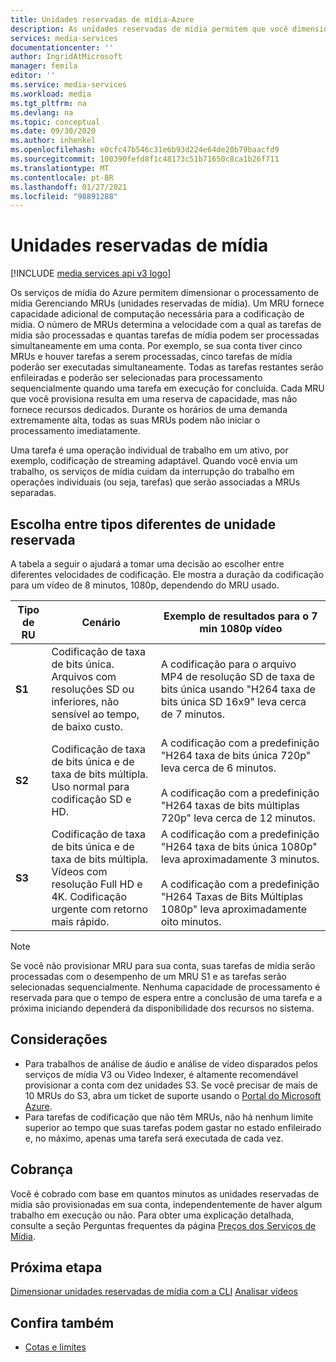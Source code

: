```yaml
---
title: Unidades reservadas de mídia-Azure
description: As unidades reservadas de mídia permitem que você dimensione o processo de mídia e determine a velocidade das tarefas de processamento de mídia.
services: media-services
documentationcenter: ''
author: IngridAtMicrosoft
manager: femila
editor: ''
ms.service: media-services
ms.workload: media
ms.tgt_pltfrm: na
ms.devlang: na
ms.topic: conceptual
ms.date: 09/30/2020
ms.author: inhenkel
ms.openlocfilehash: e0cfc47b546c31e6b93d224e64de20b79baacfd9
ms.sourcegitcommit: 100390fefd8f1c48173c51b71650c8ca1b26f711
ms.translationtype: MT
ms.contentlocale: pt-BR
ms.lasthandoff: 01/27/2021
ms.locfileid: "98891288"
---
```

# <a name="media-reserved-units"></a>Unidades reservadas de mídia

[!INCLUDE [media services api v3 logo](./includes/v3-hr.md)]

Os serviços de mídia do Azure permitem dimensionar o processamento de mídia Gerenciando MRUs (unidades reservadas de mídia). Um MRU fornece capacidade adicional de computação necessária para a codificação de mídia. O número de MRUs determina a velocidade com a qual as tarefas de mídia são processadas e quantas tarefas de mídia podem ser processadas simultaneamente em uma conta. Por exemplo, se sua conta tiver cinco MRUs e houver tarefas a serem processadas, cinco tarefas de mídia poderão ser executadas simultaneamente. Todas as tarefas restantes serão enfileiradas e poderão ser selecionadas para processamento sequencialmente quando uma tarefa em execução for concluída. Cada MRU que você provisiona resulta em uma reserva de capacidade, mas não fornece recursos dedicados. Durante os horários de uma demanda extremamente alta, todas as suas MRUs podem não iniciar o processamento imediatamente.

Uma tarefa é uma operação individual de trabalho em um ativo, por exemplo, codificação de streaming adaptável. Quando você envia um trabalho, os serviços de mídia cuidam da interrupção do trabalho em operações individuais (ou seja, tarefas) que serão associadas a MRUs separadas.

## <a name="choosing-between-different-reserved-unit-types"></a>Escolha entre tipos diferentes de unidade reservada

A tabela a seguir o ajudará a tomar uma decisão ao escolher entre diferentes velocidades de codificação.  Ele mostra a duração da codificação para um vídeo de 8 minutos, 1080p, dependendo do MRU usado.

|Tipo de RU|Cenário|Exemplo de resultados para o 7 min 1080p vídeo |
|---|---|---|
| **S1**|Codificação de taxa de bits única. <br/>Arquivos com resoluções SD ou inferiores, não sensível ao tempo, de baixo custo.|A codificação para o arquivo MP4 de resolução SD de taxa de bits única usando "H264 taxa de bits única SD 16x9" leva cerca de 7 minutos.|
| **S2**|Codificação de taxa de bits única e de taxa de bits múltipla.<br/>Uso normal para codificação SD e HD.|A codificação com a predefinição "H264 taxa de bits única 720p" leva cerca de 6 minutos.<br/><br/>A codificação com a predefinição "H264 taxas de bits múltiplas 720p" leva cerca de 12 minutos.|
| **S3**|Codificação de taxa de bits única e de taxa de bits múltipla.<br/>Vídeos com resolução Full HD e 4K. Codificação urgente com retorno mais rápido.|A codificação com a predefinição "H264 taxa de bits única 1080p" leva aproximadamente 3 minutos.<br/><br/>A codificação com a predefinição "H264 Taxas de Bits Múltiplas 1080p" leva aproximadamente oito minutos.|

> [!NOTE]
> Se você não provisionar MRU para sua conta, suas tarefas de mídia serão processadas com o desempenho de um MRU S1 e as tarefas serão selecionadas sequencialmente. Nenhuma capacidade de processamento é reservada para que o tempo de espera entre a conclusão de uma tarefa e a próxima iniciando dependerá da disponibilidade dos recursos no sistema.

## <a name="considerations"></a>Considerações

* Para trabalhos de análise de áudio e análise de vídeo disparados pelos serviços de mídia V3 ou Video Indexer, é altamente recomendável provisionar a conta com dez unidades S3. Se você precisar de mais de 10 MRUs do S3, abra um ticket de suporte usando o [Portal do Microsoft Azure](https://portal.azure.com/).
* Para tarefas de codificação que não têm MRUs, não há nenhum limite superior ao tempo que suas tarefas podem gastar no estado enfileirado e, no máximo, apenas uma tarefa será executada de cada vez.

## <a name="billing"></a>Cobrança

Você é cobrado com base em quantos minutos as unidades reservadas de mídia são provisionadas em sua conta, independentemente de haver algum trabalho em execução ou não. Para obter uma explicação detalhada, consulte a seção Perguntas frequentes da página [Preços dos Serviços de Mídia](https://azure.microsoft.com/pricing/details/media-services/).

## <a name="next-step"></a>Próxima etapa
[Dimensionar unidades reservadas de mídia com a CLI](media-reserved-units-cli-how-to.md) 
 [Analisar vídeos](analyze-videos-tutorial-with-api.md)

## <a name="see-also"></a>Confira também

* [Cotas e limites](limits-quotas-constraints.md)

